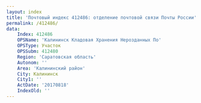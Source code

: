 ```yaml
---
layout: index
title: 'Почтовый индекс 412486: отделение почтовой связи Почты России'
permalink: /412486/
data:
    Index: 412486
    OPSName: 'Калининск Кладовая Хранения Нерозданных По'
    OPSType: Участок
    OPSSubm: 412480
    Region: 'Саратовская область'
    Autonom: ''
    Area: 'Калининский район'
    City: Калининск
    City1: ''
    ActDate: '20170818'
    IndexOld: ''
---
```

